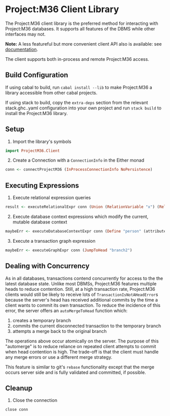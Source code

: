 # Project:M36 Client Library

The Project:M36 client library is the preferred method for interacting with Project:M36 databases. It supports all features of the DBMS while other interfaces may not.

**Note:** A less featureful but more convenient client API also is available: see [documentation](simple_api.markdown).

The client supports both in-process and remote Project:M36 access.

## Build Configuration

If using cabal to build, run `cabal install --lib` to make Project:M36 a library accessible from other cabal projects.

If using stack to build, copy the `extra-deps` section from the relevant stack.ghc.<ver>.yaml configuration into your own project and run `stack build` to install the Project:M36 library.

## Setup

1. Import the library's symbols
```haskell
import ProjectM36.Client
```
2. Create a Connection with a `ConnectionInfo` in the Either monad
```haskell
conn <- connectProjectM36 (InProcessConnectionInfo NoPersistence)
```

## Executing Expressions

1. Execute relational expression queries
```haskell
result <- executeRelationalExpr conn (Union (RelationVariable "x") (RelationVariable "y"))
```
2. Execute database context expressions which modify the current, mutable database context
```haskell
maybeErr <- executeDatabaseContextExpr conn (Define "person" (attributesFromList [Attribute "name" StringAtomType, Attribute "age" IntAtomType, Attribute "id" StringAtomType]))
```
3. Execute a transaction graph expression
```haskell
maybeErr <- executeGraphExpr conn (JumpToHead "branch2")
```

## Dealing with Concurrency

As in all databases, transactions contend concurrently for access to the the latest database state. Unlike most DBMSs, Project:M36 features multiple heads to reduce contention. Still, at a high transaction rate, Project:M36 clients would still be likely to receive lots of ```TransactionIsNotAHeadError```s because the server's head has received additional commits by the time a client wants to commit its own transaction. To reduce the incidence of this error, the server offers an ```autoMergeToHead``` function which:

1. creates a temporary branch
1. commits the current disconnected transaction to the temporary branch
1. attempts a merge back to the original branch

The operations above occur atomically on the server. The purpose of this "automerge" is to reduce reliance on repeated client attempts to commit when head contention is high. The trade-off is that the client must handle any merge errors or use a different merge strategy.

This feature is similar to git's ```rebase``` functionality except that the merge occurs server side and is fully validated and committed, if possible.

## Cleanup

1. Close the connection
```haskell
close conn
